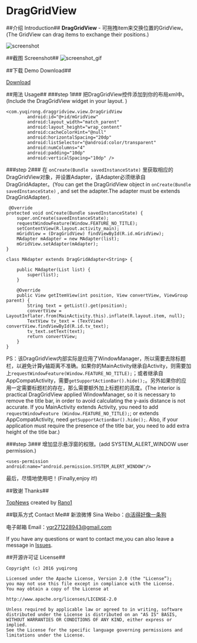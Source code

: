 # DragGridView

##介绍 Introduction##
**DragGridView** - 可拖拽item来交换位置的GridView。(The GridView can drag items to exchange their positions.)

![screenshot](https://github.com/yuqirong/DragGridView/blob/master/screenshots/20160223192025.png)

##截图 Screenshot##
![screenshot_gif](https://github.com/yuqirong/DragGridView/blob/master/screenshots/20160223192234.gif)

##下载 Demo Download##

[Download](https://github.com/yuqirong/DragGridView/blob/master/screenshots/app-debug-unaligned.apk)

##用法 Usage##
###step 1###
把DragGridView控件添加到你的布局xml中。(Include the DragGridView widget in your layout. )

	<com.yuqirong.draggridview.view.DragGridView
            android:id="@+id/mGridView"
            android:layout_width="match_parent"
            android:layout_height="wrap_content"
            android:cacheColorHint="@null"
            android:horizontalSpacing="20dp"
            android:listSelector="@android:color/transparent"
            android:numColumns="4"
            android:padding="10dp"
            android:verticalSpacing="10dp" />

###step 2###
在 `onCreate(Bundle savedInstanceState)` 里获取相应的DragGridView对象，并设置Adapter，该Adapter必须继承自DragGridAdapter。(You can get the DragGridView object in  `onCreate(Bundle savedInstanceState)` , and set the adapter.The adapter must be extends DragGridAdapter).

	 @Override
    protected void onCreate(Bundle savedInstanceState) {
        super.onCreate(savedInstanceState);
        requestWindowFeature(Window.FEATURE_NO_TITLE);
        setContentView(R.layout.activity_main);
	 	mGridView = (DragGridView) findViewById(R.id.mGridView);
		MAdapter mAdapter = new MAdapter(list);
        mGridView.setAdapter(mAdapter);
	}

	class MAdapter extends DragGridAdapter<String> {

        public MAdapter(List list) {
            super(list);
        }

        @Override
        public View getItemView(int position, View convertView, ViewGroup parent) {
            String text = getList().get(position);
            convertView = LayoutInflater.from(MainActivity.this).inflate(R.layout.item, null);
            TextView tv_text = (TextView) convertView.findViewById(R.id.tv_text);
            tv_text.setText(text);
            return convertView;
        }
    }

PS：该DragGridView内部实际是应用了WindowManager，所以需要去除标题栏，以避免计算y轴距离不准确。如果你的MainActivity继承自Activity，则需要加上`requestWindowFeature(Window.FEATURE_NO_TITLE);`；或者继承自AppCompatActivity，需要`getSupportActionBar().hide();`。另外如果你的应用一定需要标题栏的存在，那么需要额外加上标题栏的高度。(The interior is practical DragGridView applied WindowManager, so it is necessary to remove the title bar, in order to avoid calculating the y-axis distance is not accurate. If you MainActivity extends Activity, you need to add `requestWindowFeature (Window.FEATURE_NO_TITLE);`; or extends AppCompatActivity, need `getSupportActionBar().hide();`. Also, if your application must require the presence of the title bar, you need to add extra height of the title bar.)

###step 3###
增加显示悬浮窗的权限。(add SYSTEM_ALERT_WINDOW user permission.)
	
	<uses-permission android:name="android.permission.SYSTEM_ALERT_WINDOW"/>
	
最后，尽情地使用吧！(Finally,enjoy it!)

##致谢 Thanks##

[TopNews](https://github.com/Rano1/TopNews) created by [Rano1](https://github.com/Rano1)

##联系方式 Contact Me##
新浪微博 Sina Weibo：[@活得好像一条狗](http://weibo.com/yyyuqirong) 

电子邮箱 Email：<yqr271228943@gmail.com>

If you have any questions or want to contact me,you can also leave a message in [Issues](https://github.com/yuqirong/DragGridView/issues).

##开源许可证 License##

    Copyright (c) 2016 yuqirong 

    Licensed under the Apache License, Version 2.0 (the "License”);
    you may not use this file except in compliance with the License.
    You may obtain a copy of the License at

    http://www.apache.org/licenses/LICENSE-2.0

    Unless required by applicable law or agreed to in writing, software
    distributed under the License is distributed on an "AS IS" BASIS,
    WITHOUT WARRANTIES OR CONDITIONS OF ANY KIND, either express or implied.
    See the License for the specific language governing permissions and
    limitations under the License.
